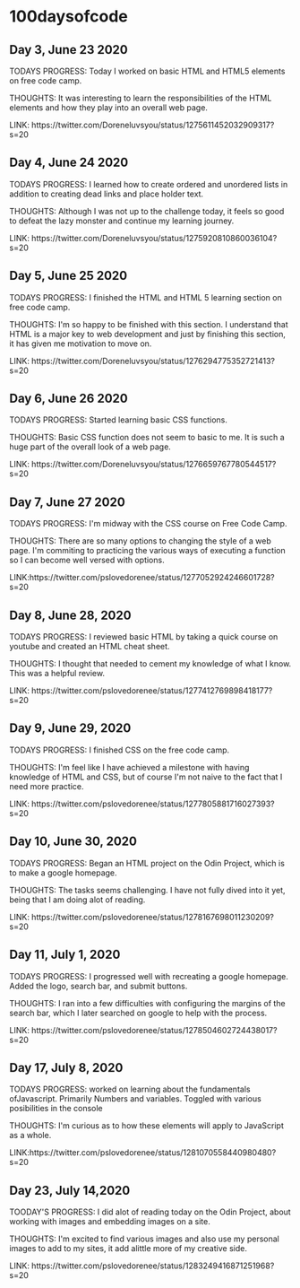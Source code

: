 # 100daysofcode 
<h2>Day 3, June 23 2020</h2>
<p>TODAYS PROGRESS: Today I worked on basic HTML and HTML5 elements on free code camp.</p>
<p>THOUGHTS: It was interesting to learn the responsibilities of the HTML elements and how they play into an overall web page.</p>
<p>LINK: https://twitter.com/Doreneluvsyou/status/1275611452032909317?s=20 </p>

<h2>Day 4, June 24 2020</h2>
<p>TODAYS PROGRESS: I learned how to create ordered and unordered lists in addition to creating dead links and place holder text.</p>
<p>THOUGHTS: Although I was not up to the challenge today, it feels so good to defeat the lazy monster and continue my learning journey. </p>
<p>LINK: https://twitter.com/Doreneluvsyou/status/1275920810860036104?s=20 </p>

<h2>Day 5, June 25 2020</h2>
<p>TODAYS  PROGRESS: I finished the HTML and HTML 5 learning section on free code camp.</P>
<p>THOUGHTS: I'm so happy to be finished with this section. I understand that HTML is a major key to web development and just by finishing this section, it has given me motivation to move on. </p>
<p>LINK: https://twitter.com/Doreneluvsyou/status/1276294775352721413?s=20 </p>

<h2>Day 6, June 26 2020</h2>
<p>TODAYS PROGRESS: Started learning basic CSS functions.</p>
<p>THOUGHTS: Basic CSS function does not seem to basic to me. It is such a huge part of the overall look of a web page. </p>
<p>LINK: https://twitter.com/Doreneluvsyou/status/1276659767780544517?s=20 </p>

<h2>Day 7, June 27 2020</h2>
<p>TODAYS PROGRESS: I'm midway with the CSS course on Free Code Camp. </p>
<p>THOUGHTS: There are so many options to changing the style of a web page. I'm commiting to practicing the various ways of executing a function so I can become well versed with options.</p>
<p>LINK:https://twitter.com/pslovedorenee/status/1277052924246601728?s=20 </p>

<h2> Day 8, June 28, 2020</h2>
<p>TODAYS PROGRESS: I reviewed basic HTML by taking a quick course on youtube and created an HTML cheat sheet.</p>
<p>THOUGHTS: I thought that  needed to cement my knowledge of what I know. This was a helpful review.</p>
<p>LINK: https://twitter.com/pslovedorenee/status/1277412769898418177?s=20 </p>

<h2> Day 9, June 29, 2020</h2>
<p> TODAYS PROGRESS: I finished CSS on the free code camp. </p>
<p> THOUGHTS: I'm feel like I have achieved a milestone with having knowledge of HTML and CSS, but of course I'm not naive to the fact that I need more practice.</p>
<p> LINK: https://twitter.com/pslovedorenee/status/1277805881716027393?s=20 </p>

<h2> Day 10, June 30, 2020</h2>
<p>TODAYS PROGRESS: Began an HTML project on the Odin Project, which is to make a google homepage. </p>
<p>THOUGHTS: The tasks seems challenging. I have not fully dived into it yet, being that I am doing alot of reading. </p>
<p>LINK: https://twitter.com/pslovedorenee/status/1278167698011230209?s=20 </p>

<h2> Day 11, July 1, 2020</h2>
<p>TODAYS PROGRESS: I progressed well with recreating a google homepage. Added the logo, search bar, and submit buttons.</p>
<p>THOUGHTS: I ran into a few difficulties with configuring the margins of the search bar, which I later searched on google to help with the process. </p>
<p> LINK: https://twitter.com/pslovedorenee/status/1278504602724438017?s=20 </p>

<h2> Day 17, July 8, 2020</h2>
<p>TODAYS PROGRESS: worked on learning about the fundamentals ofJavascript. Primarily Numbers and variables. Toggled with various posibilities in the console</p>
<p>THOUGHTS: I'm curious as to how these elements will apply to JavaScript as a whole. </p>
<p> LINK:https://twitter.com/pslovedorenee/status/1281070558440980480?s=20 </p>

<h2> Day 23, July 14,2020 </h2>
<p> TOODAY'S PROGRESS: I did alot of reading today on the Odin Project, about working with images and embedding images on a site. </p>
<p>THOUGHTS: I'm excited to find various images and also use my personal images to add to my sites, it add alittle more of my creative side. </p>
<p> LINK: https://twitter.com/pslovedorenee/status/1283249416871251968?s=20 </p>
